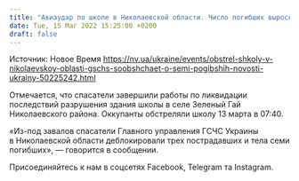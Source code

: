 ```yaml
---
title: "Авиаудар по школе в Николаевской области. Число погибших выросло до семи человек — ГСЧС"
date: Tue, 15 Mar 2022 15:25:00 +0200
draft: false
---
```

Источник: Новое Время https://nv.ua/ukraine/events/obstrel-shkoly-v-nikolaevskoy-oblasti-gschs-soobshchaet-o-semi-pogibshih-novosti-ukrainy-50225242.html


Отмечается, что спасатели завершили работы по ликвидации последствий разрушения здания школы в селе Зеленый Гай Николаевского района. Оккупанты обстреляли школу 13 марта в 07:40.

«Из-под завалов спасатели Главного управления ГСЧС Украины в Николаевской области деблокировали трех пострадавших и тела семи погибших», — говорится в сообщении.

Присоединяйтесь к нам в соцсетях Facebook, Telegram та Instagram.
